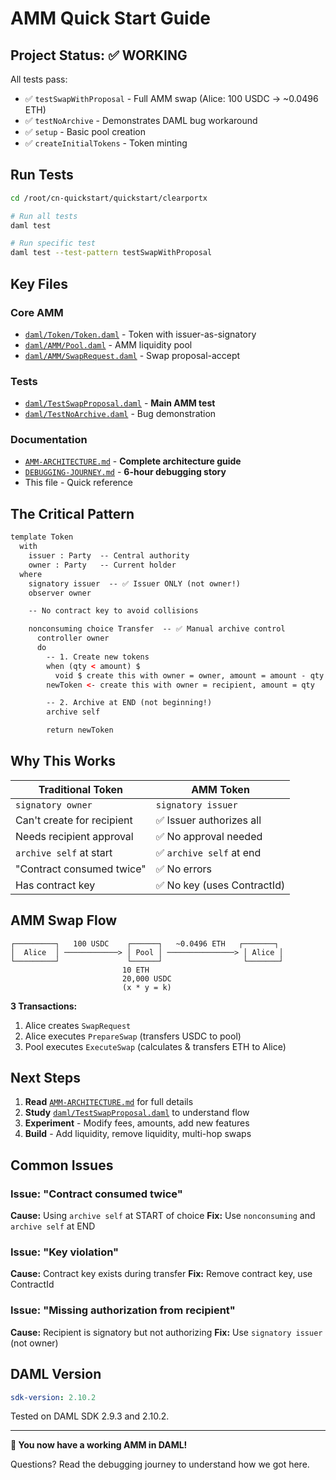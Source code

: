 # AMM Quick Start Guide

## Project Status: ✅ WORKING

All tests pass:
- ✅ `testSwapWithProposal` - Full AMM swap (Alice: 100 USDC → ~0.0496 ETH)
- ✅ `testNoArchive` - Demonstrates DAML bug workaround
- ✅ `setup` - Basic pool creation
- ✅ `createInitialTokens` - Token minting

## Run Tests

```bash
cd /root/cn-quickstart/quickstart/clearportx

# Run all tests
daml test

# Run specific test
daml test --test-pattern testSwapWithProposal
```

## Key Files

### Core AMM
- [`daml/Token/Token.daml`](daml/Token/Token.daml) - Token with issuer-as-signatory
- [`daml/AMM/Pool.daml`](daml/AMM/Pool.daml) - AMM liquidity pool
- [`daml/AMM/SwapRequest.daml`](daml/AMM/SwapRequest.daml) - Swap proposal-accept

### Tests
- [`daml/TestSwapProposal.daml`](daml/TestSwapProposal.daml) - **Main AMM test**
- [`daml/TestNoArchive.daml`](daml/TestNoArchive.daml) - Bug demonstration

### Documentation
- [`AMM-ARCHITECTURE.md`](AMM-ARCHITECTURE.md) - **Complete architecture guide**
- [`DEBUGGING-JOURNEY.md`](DEBUGGING-JOURNEY.md) - **6-hour debugging story**
- This file - Quick reference

## The Critical Pattern

```daml
template Token
  with
    issuer : Party  -- Central authority
    owner : Party   -- Current holder
  where
    signatory issuer  -- ✅ Issuer ONLY (not owner!)
    observer owner

    -- No contract key to avoid collisions

    nonconsuming choice Transfer  -- ✅ Manual archive control
      controller owner
      do
        -- 1. Create new tokens
        when (qty < amount) $
          void $ create this with owner = owner, amount = amount - qty
        newToken <- create this with owner = recipient, amount = qty

        -- 2. Archive at END (not beginning!)
        archive self

        return newToken
```

## Why This Works

| Traditional Token | AMM Token |
|------------------|-----------|
| `signatory owner` | `signatory issuer` |
| Can't create for recipient | ✅ Issuer authorizes all |
| Needs recipient approval | ✅ No approval needed |
| `archive self` at start | ✅ `archive self` at end |
| "Contract consumed twice" | ✅ No errors |
| Has contract key | ✅ No key (uses ContractId) |

## AMM Swap Flow

```
┌─────────┐   100 USDC    ┌──────┐   ~0.0496 ETH   ┌───────┐
│  Alice  │ ────────────> │ Pool │ ───────────────> │ Alice │
└─────────┘               └──────┘                  └───────┘
                         10 ETH
                         20,000 USDC
                         (x * y = k)
```

**3 Transactions:**
1. Alice creates `SwapRequest`
2. Alice executes `PrepareSwap` (transfers USDC to pool)
3. Pool executes `ExecuteSwap` (calculates & transfers ETH to Alice)

## Next Steps

1. **Read** [`AMM-ARCHITECTURE.md`](AMM-ARCHITECTURE.md) for full details
2. **Study** [`daml/TestSwapProposal.daml`](daml/TestSwapProposal.daml) to understand flow
3. **Experiment** - Modify fees, amounts, add new features
4. **Build** - Add liquidity, remove liquidity, multi-hop swaps

## Common Issues

### Issue: "Contract consumed twice"
**Cause:** Using `archive self` at START of choice
**Fix:** Use `nonconsuming` and `archive self` at END

### Issue: "Key violation"
**Cause:** Contract key exists during transfer
**Fix:** Remove contract key, use ContractId

### Issue: "Missing authorization from recipient"
**Cause:** Recipient is signatory but not authorizing
**Fix:** Use `signatory issuer` (not owner)

## DAML Version

```yaml
sdk-version: 2.10.2
```

Tested on DAML SDK 2.9.3 and 2.10.2.

---

**🎉 You now have a working AMM in DAML!**

Questions? Read the debugging journey to understand how we got here.
